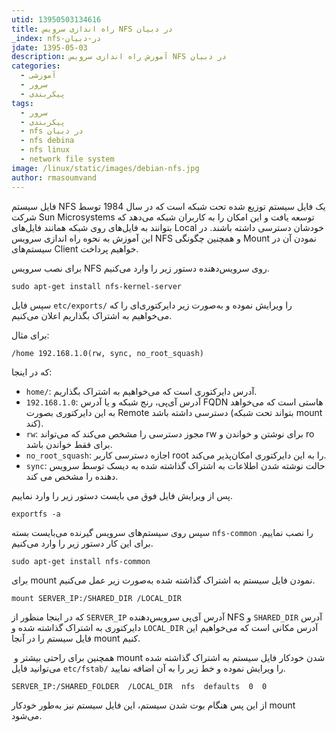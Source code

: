 ```yaml
---
utid: 13950503134616
title: راه اندازی سرویس NFS در دبیان
_index: nfs-در-دبیان
jdate: 1395-05-03
description: آموزش راه اندازی سرویس NFS در دبیان
categories:
  - آموزشی
  - سرور
  - پیکربندی
tags:
  - سرور
  - پیکربندی
  - nfs در دبیان
  - nfs debina
  - nfs linux
  - network file system
image: /linux/static/images/debian-nfs.jpg
author: rmasoumvand
---
```

فایل سیستم NFS یک فایل سیستم توزیع شده تحت شبکه است که در سال 1984 توسط شرکت Sun Microsystems توسعه یافت و این امکان را به کاربران شبکه می‌دهد که بتوانند به فایل‌های روی شبکه همانند فایل‌های Local خودشان دسترسی داشته باشند. در این آموزش به نحوه راه اندازی سرویس NFS و همچنین چگونگی Mount نمودن آن در سیستم‌های Client خواهیم پرداخت.

برای نصب سرویس NFS روی سرویس‌دهنده دستور زیر را وارد می‌کنیم.

    sudo apt-get install nfs-kernel-server  

سپس فایل `etc/exports/` را ویرایش نموده و به‌صورت زیر دایرکتوری‌ای را که می‌خواهیم به اشتراک بگذاریم اعلان می‌کنیم.

برای مثال:

    /home 192.168.1.0(rw, sync, no_root_squash)  

که در اینجا:

*   `home/`: آدرس دایرکتوری است که می‌خواهیم به اشتراک بگذاریم.
*   `192.168.1.0`: آدرس آی‌پی، رنج شبکه و یا آدرس FQDN هاستی است که می‌خواهد به این دایرکتوری بصورت Remote دسترسی داشته باشد (بتواند تحت شبکه mount کند).
*   `rw`: مجوز دسترسی را مشخص می‌کند که می‌تواند rw برای نوشتن و خواندن و ro برای فقط خواندن باشد.
*   `no_root_squash`: اجازه دسترسی کاربر root را به این دایرکتوری امکان‌پذیر می‌کند.
*   `sync`: حالت نوشته شدن اطلاعات به اشتراک گذاشته شده به دیسک توسط سرویس دهنده را مشخص می کند.

پس از ویرایش فایل فوق می بایست دستور زیر را وارد نماییم.

    exportfs -a  

سپس روی سیستم‌های سرویس گیرنده می‌بایست بسته `nfs-common` را نصب نماییم. برای این کار دستور زیر را وارد می‌کنیم.

    sudo apt-get install nfs-common  

برای mount نمودن فایل سیستم به اشتراک گذاشته شده به‌صورت زیر عمل می‌کنیم.

    mount SERVER_IP:/SHARED_DIR /LOCAL_DIR  

که در اینجا منظور از `SERVER_IP` آدرس آی‌پی سرویس‌دهنده NFS و `SHARED_DIR` آدرس دایرکتوری به اشتراک گذاشته شده و `LOCAL_DIR` آدرس مکانی است که می‌خواهیم این‌ فایل سیستم را در آنجا mount کنیم.

 همچنین برای راحتی بیشتر و mount شدن خودکار فایل سیستم به اشتراک گذاشته شده می‌توانید فایل `etc/fstab/` را ویرایش نموده و خط زیر را به آن اضافه نمایید.

    SERVER_IP:/SHARED_FOLDER  /LOCAL_DIR  nfs  defaults  0  0  

از این پس هنگام بوت شدن سیستم، این فایل سیستم نیز به‌طور خودکار mount می‌شود.
